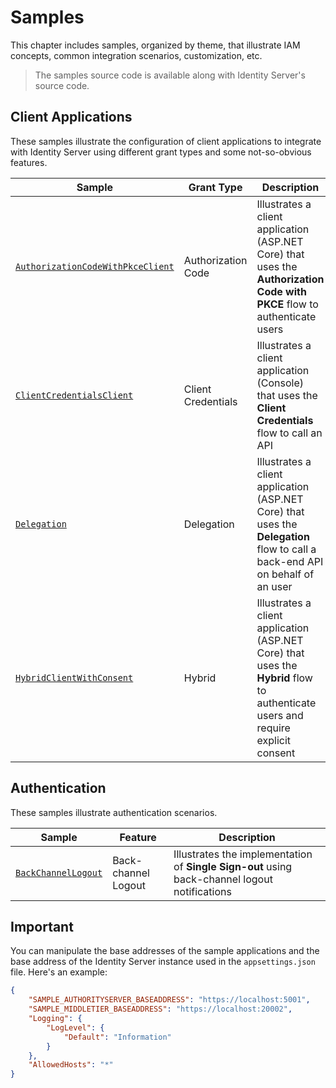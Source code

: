 # Samples

This chapter includes samples, organized by theme, that illustrate IAM concepts, common integration scenarios, customization, etc.

> The samples source code is available along with Identity Server's source code.

## Client Applications

These samples illustrate the configuration of client applications to integrate with Identity Server using different grant types and some not-so-obvious features.

| Sample | Grant Type | Description |
| - | - | - |
| [`AuthorizationCodeWithPkceClient`](authorization-code-with-pkce.md) | Authorization Code | Illustrates a client application (ASP.NET Core) that uses the **Authorization Code with PKCE** flow to authenticate users |
| [`ClientCredentialsClient`](client-credentials-client.md) | Client Credentials | Illustrates a client application (Console) that uses the **Client Credentials** flow to call an API |
| [`Delegation`](delegation-grant.md) | Delegation | Illustrates a client application (ASP.NET Core) that uses the **Delegation** flow to call a back-end API on behalf of an user |
| [`HybridClientWithConsent`](hybrid-client-with-consent.md) | Hybrid | Illustrates a client application (ASP.NET Core) that uses the **Hybrid** flow to authenticate users and require explicit consent |

## Authentication

These samples illustrate authentication scenarios.

| Sample | Feature | Description |
| - | - | - |
| [`BackChannelLogout`](back-channel-logout.md) | Back-channel Logout | Illustrates the implementation of **Single Sign-out** using back-channel logout notifications |

## Important

You can manipulate the base addresses of the sample applications and the base address of the Identity Server instance used in the `appsettings.json` file. Here's an example:

```json
{
    "SAMPLE_AUTHORITYSERVER_BASEADDRESS": "https://localhost:5001",
    "SAMPLE_MIDDLETIER_BASEADDRESS": "https://localhost:20002",
    "Logging": {
        "LogLevel": {
            "Default": "Information"
        }
    },
    "AllowedHosts": "*"
}
```